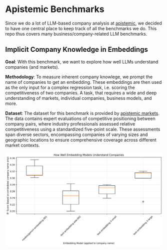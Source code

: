 # Apistemic Benchmarks

Since we do a lot of LLM-based company analysis at [apistemic](https://apistemic.com),
we decided to have one central place to keep track of all the benchmarks we do.
This repo thus covers many business/company-related LLM benchmarks.

## Implicit Company Knowledge in Embeddings
**Goal**: 
With this benchmark, we want to explore how well LLMs understand companies (and markets).

**Methodology**:
To measure inherent company knowlege, we prompt the name of companies to get an embedding.
These embeddings are then used as the only input for a complex regression task, 
i.e. scoring the competitiveness of two companies.
A task, that requires a wide and deep understanding of markets, individual companies, business models, and more.

**Dataset**:
The dataset for this benchmark is provided by [apistemic markets](https://markets.apistemic.com).
The data contains expert evaluations of competitive positioning between company pairs, 
where industry professionals assessed relative competitiveness using a standardized five-point scale. 
These assessments span diverse sectors, encompassing companies of varying sizes and geographic locations 
to ensure comprehensive coverage across different market contexts.

![benchmark of LLM embeddings](.data/plots/r2-scores-boxplot.png)
